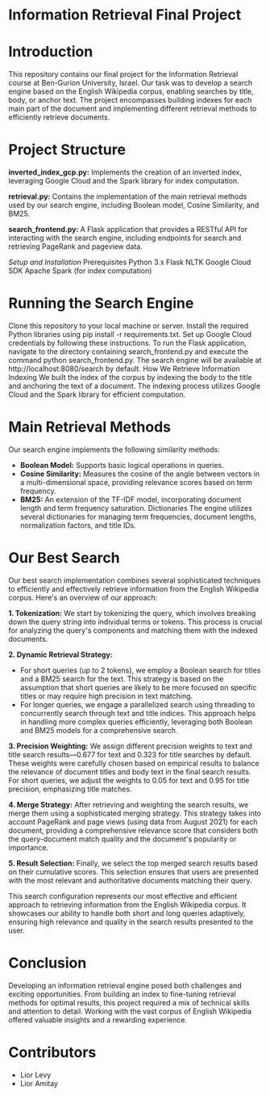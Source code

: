 # Information Retrieval Final Project
# Introduction
This repository contains our final project for the Information Retrieval course at Ben-Gurion University, Israel. Our task was to develop a search engine based on the English Wikipedia corpus, enabling searches by title, body, or anchor text. The project encompasses building indexes for each main part of the document and implementing different retrieval methods to efficiently retrieve documents.

# Project Structure

**inverted_index_gcp.py:** Implements the creation of an inverted index, leveraging Google Cloud and the Spark library for index computation.

**retrieval.py:** Contains the implementation of the main retrieval methods used by our search engine, including Boolean model, Cosine Similarity, and BM25.

**search_frontend.py:** A Flask application that provides a RESTful API for interacting with the search engine, including endpoints for search and retrieving PageRank and pageview data.

*Setup and Installation*
Prerequisites
Python 3.x
Flask
NLTK
Google Cloud SDK
Apache Spark (for index computation)

# Running the Search Engine
Clone this repository to your local machine or server.
Install the required Python libraries using pip install -r requirements.txt.
Set up Google Cloud credentials by following these instructions.
To run the Flask application, navigate to the directory containing search_frontend.py and execute the command python search_frontend.py.
The search engine will be available at http://localhost:8080/search by default.
How We Retrieve Information
Indexing
We built the index of the corpus by indexing the body to the title and anchoring the text of a document. The indexing process utilizes Google Cloud and the Spark library for efficient computation.

# Main Retrieval Methods
Our search engine implements the following similarity methods:

- **Boolean Model:** Supports basic logical operations in queries.
- **Cosine Similarity:** Measures the cosine of the angle between vectors in a multi-dimensional space, providing relevance scores based on term frequency.
- **BM25:** An extension of the TF-IDF model, incorporating document length and term frequency saturation.
Dictionaries
The engine utilizes several dictionaries for managing term frequencies, document lengths, normalization factors, and title IDs.

# Our Best Search
Our best search implementation combines several sophisticated techniques to efficiently and effectively retrieve information from the English Wikipedia corpus. Here's an overview of our approach:

**1. Tokenization:** We start by tokenizing the query, which involves breaking down the query string into individual terms or tokens. This process is crucial for analyzing the query's components and matching them with the indexed documents.

**2. Dynamic Retrieval Strategy:**
- For short queries (up to 2 tokens), we employ a Boolean search for titles and a BM25 search for the text. This strategy is based on the assumption that short queries are likely to be more focused on specific titles or may require high precision in text matching.
- For longer queries, we engage a parallelized search using threading to concurrently search through text and title indices. This approach helps in handling more complex queries efficiently, leveraging both Boolean and BM25 models for a comprehensive search.
  
**3. Precision Weighting:** We assign different precision weights to text and title search results—0.677 for text and 0.323 for title searches by default. These weights were carefully chosen based on empirical results to balance the relevance of document titles and body text in the final search results. For short queries, we adjust the weights to 0.05 for text and 0.95 for title precision, emphasizing title matches.

**4. Merge Strategy:** After retrieving and weighting the search results, we merge them using a sophisticated merging strategy. This strategy takes into account PageRank and page views (using data from August 2021) for each document, providing a comprehensive relevance score that considers both the query-document match quality and the document's popularity or importance.

**5. Result Selection:** Finally, we select the top merged search results based on their cumulative scores. This selection ensures that users are presented with the most relevant and authoritative documents matching their query.

This search configuration represents our most effective and efficient approach to retrieving information from the English Wikipedia corpus. It showcases our ability to handle both short and long queries adaptively, ensuring high relevance and quality in the search results presented to the user.

# Conclusion
Developing an information retrieval engine posed both challenges and exciting opportunities. From building an index to fine-tuning retrieval methods for optimal results, this project required a mix of technical skills and attention to detail. Working with the vast corpus of English Wikipedia offered valuable insights and a rewarding experience.

# Contributors
- Lior Levy
- Lior Amitay

